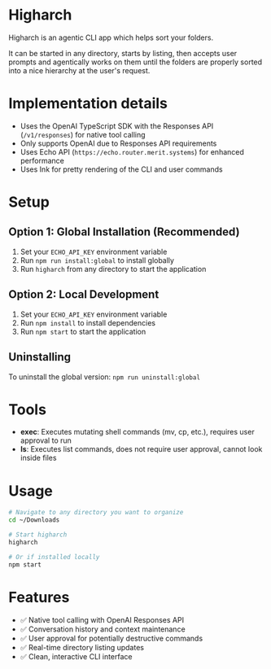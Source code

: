 # Higharch
Higharch is an agentic CLI app which helps sort your folders.

It can be started in any directory, starts by listing, then accepts user prompts and agentically works on them until the folders are properly sorted into a nice hierarchy at the user's request.

# Implementation details
- Uses the OpenAI TypeScript SDK with the Responses API (`/v1/responses`) for native tool calling
- Only supports OpenAI due to Responses API requirements
- Uses Echo API (`https://echo.router.merit.systems`) for enhanced performance
- Uses Ink for pretty rendering of the CLI and user commands

# Setup

## Option 1: Global Installation (Recommended)
1. Set your `ECHO_API_KEY` environment variable
2. Run `npm run install:global` to install globally
3. Run `higharch` from any directory to start the application

## Option 2: Local Development
1. Set your `ECHO_API_KEY` environment variable
2. Run `npm install` to install dependencies
3. Run `npm start` to start the application

## Uninstalling
To uninstall the global version: `npm run uninstall:global`

# Tools
- **exec**: Executes mutating shell commands (mv, cp, etc.), requires user approval to run
- **ls**: Executes list commands, does not require user approval, cannot look inside files

# Usage
```bash
# Navigate to any directory you want to organize
cd ~/Downloads

# Start higharch
higharch

# Or if installed locally
npm start
```

# Features
- ✅ Native tool calling with OpenAI Responses API
- ✅ Conversation history and context maintenance
- ✅ User approval for potentially destructive commands
- ✅ Real-time directory listing updates
- ✅ Clean, interactive CLI interface


